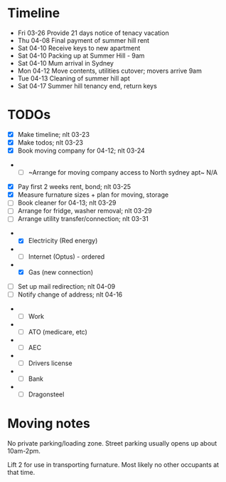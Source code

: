 # Timeline

- Fri 03-26 Provide 21 days notice of tenacy vacation
- Thu 04-08 Final payment of summer hill rent
- Sat 04-10 Receive keys to new apartment
- Sat 04-10 Packing up at Summer Hill - 9am
- Sat 04-10 Mum arrival in Sydney
- Mon 04-12 Move contents, utilities cutover; movers arrive 9am
- Tue 04-13 Cleaning of summer hill apt
- Sat 04-17 Summer hill tenancy end, return keys

# TODOs

- [x] Make timeline; nlt 03-23
- [x] Make todos; nlt 03-23
- [x] Book moving company for 04-12; nlt 03-24
- - [ ] ~Arrange for moving company access to North sydney apt~ N/A
- [x] Pay first 2 weeks rent, bond; nlt 03-25
- [x] Measure furnature sizes + plan for moving, storage
- [ ] Book cleaner for 04-13; nlt 03-29
- [ ] Arrange for fridge, washer removal; nlt 03-29
- [ ] Arrange utility transfer/connection; nlt 03-31
- - [x] Electricity (Red energy)
- - [ ] Internet (Optus) - ordered
- - [x] Gas (new connection)
- [ ] Set up mail redirection; nlt 04-09
- [ ] Notify change of address; nlt 04-16
- - [ ] Work
- - [ ] ATO (medicare, etc)
- - [ ] AEC
- - [ ] Drivers license
- - [ ] Bank
- - [ ] Dragonsteel

# Moving notes

No private parking/loading zone. Street parking usually opens up about 10am-2pm.

Lift 2 for use in transporting furnature. Most likely no other occupants at that time.
